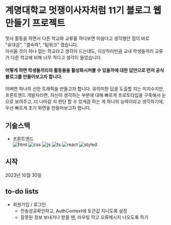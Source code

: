 # 계명대학교 멋쟁이사자처럼 11기 블로그 웹 만들기 프로젝트

멋사 활동을 하면서 다른 학교와 교류를 하다보면 아쉽다고 생각했던 점이 바로     
"유대감", "결속력", "팀워크" 였습니다.    
아쉬울 것이 하나 없는 학교라고 생각이 드는데도, 이상하리만큼 교내 학생들끼리 교류가 다른 학교에 비해 너무 적다고 생각이 들었습니다.

#### 어떻게 하면 학생들끼리의 활동들을 활성화시켜볼 수 있을까에 대한 답안으로 먼저 공식 블로그를 만들어보고자 합니다.
어쩌면 하나의 선한 트래픽을 만들고자 합니다. 유의미한 답을 도출할 지는 미지수지만, 프론트엔드 개발자라면, 자신이 생각하는 부분에 대해 빠르게 프로토타입을 구축해서 눈으로 보여주고, 더 나아갈 지 판단 할 수 있게끔 하는 게 하나의 능력이라고 생각하기에, 우선 빠르게 초기 화면을 만들어보고자 합니다.   

## 기술스택
* 프론트엔드    
![html](https://img.shields.io/badge/HTML-239120?style=for-the-badge&logo=html5&logoColor=white) 
![css](https://img.shields.io/badge/CSS-239120?&style=for-the-badge&logo=css3&logoColor=white) 
![js](https://img.shields.io/badge/JavaScript-F7DF1E?style=for-the-badge&logo=JavaScript&logoColor=white)
![ts](https://img.shields.io/badge/TypeScript-007ACC?style=for-the-badge&logo=typescript&logoColor=white)
![react](https://img.shields.io/badge/React-20232A?style=for-the-badge&logo=react&logoColor=61DAFB)
![styled](https://img.shields.io/badge/styled--components-DB7093?style=for-the-badge&logo=styled-components&logoColor=white)

## 시작
2023년 10월 30일

## to-do lists
* 회원가입 / 로그인
    * 전송성공확인하고, AuthContext에 토큰값 지니도록 설정
    * 잘못된 정보 보내거나 받을 땐, 라우팅 막고 오류메시지 나오도록 하기